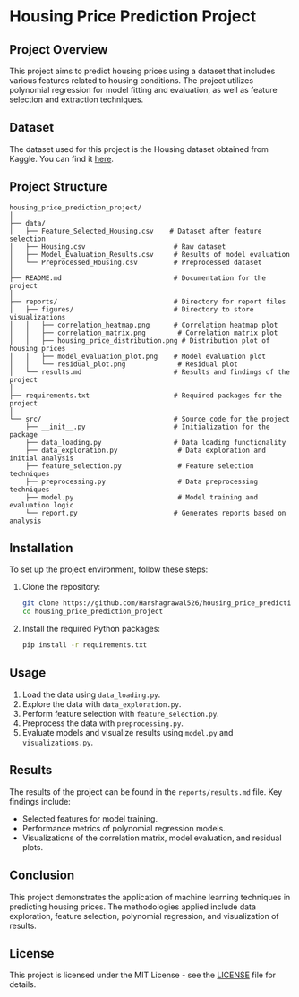 # Housing Price Prediction Project

## Project Overview
This project aims to predict housing prices using a dataset that includes various features related to housing conditions. The project utilizes polynomial regression for model fitting and evaluation, as well as feature selection and extraction techniques.

## Dataset
The dataset used for this project is the Housing dataset obtained from Kaggle. You can find it [here](https://www.kaggle.com/datasets/ashydv/housing-dataset).

## Project Structure
```
housing_price_prediction_project/
│
├── data/
│   ├── Feature_Selected_Housing.csv    # Dataset after feature selection
│   ├── Housing.csv                      # Raw dataset
│   ├── Model_Evaluation_Results.csv     # Results of model evaluation
│   └── Preprocessed_Housing.csv         # Preprocessed dataset
│
├── README.md                            # Documentation for the project
│
├── reports/                             # Directory for report files
│   ├── figures/                         # Directory to store visualizations
│   │   ├── correlation_heatmap.png      # Correlation heatmap plot
│   │   ├── correlation_matrix.png        # Correlation matrix plot
│   │   ├── housing_price_distribution.png # Distribution plot of housing prices
│   │   ├── model_evaluation_plot.png    # Model evaluation plot
│   │   └── residual_plot.png             # Residual plot
│   └── results.md                       # Results and findings of the project
│
├── requirements.txt                     # Required packages for the project
│
└── src/                                 # Source code for the project
    ├── __init__.py                      # Initialization for the package
    ├── data_loading.py                  # Data loading functionality
    ├── data_exploration.py               # Data exploration and initial analysis
    ├── feature_selection.py              # Feature selection techniques
    ├── preprocessing.py                  # Data preprocessing techniques
    ├── model.py                          # Model training and evaluation logic
    └── report.py                        # Generates reports based on analysis
```
## Installation
To set up the project environment, follow these steps:

1. Clone the repository:
   ```bash
   git clone https://github.com/Harshagrawal526/housing_price_prediction_project.git
   cd housing_price_prediction_project
   ```

2. Install the required Python packages:
   ```bash
   pip install -r requirements.txt
   ```


## Usage
1. Load the data using `data_loading.py`.
2. Explore the data with `data_exploration.py`.
3. Perform feature selection with `feature_selection.py`.
4. Preprocess the data with `preprocessing.py`.
5. Evaluate models and visualize results using `model.py` and `visualizations.py`.

## Results
The results of the project can be found in the `reports/results.md` file. Key findings include:
- Selected features for model training.
- Performance metrics of polynomial regression models.
- Visualizations of the correlation matrix, model evaluation, and residual plots.

## Conclusion
This project demonstrates the application of machine learning techniques in predicting housing prices. The methodologies applied include data exploration, feature selection, polynomial regression, and visualization of results.

## License
This project is licensed under the MIT License - see the [LICENSE](LICENSE) file for details.
